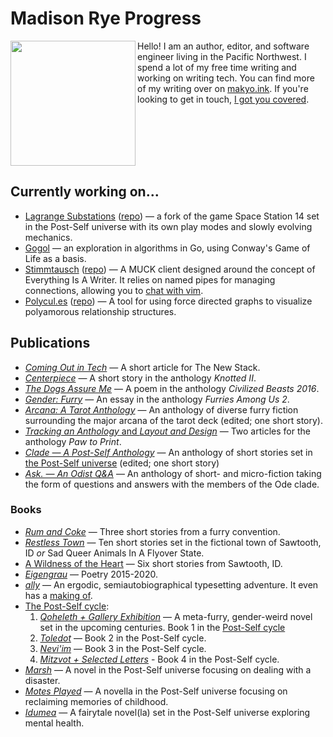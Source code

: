 # Madison Rye Progress

<img src="https://makyo.is/plural/thumbs/my.png" align="left" width="200" />

Hello! I am an author, editor, and software engineer living in the Pacific Northwest. I spend a lot of my free time writing and working on writing tech. You can find more of my writing over on [makyo.ink](https://makyo.ink). If you're looking to get in touch, [I got you covered](https://makyo.is).

<br clear="all" />

## Currently working on...

* [Lagrange Substations](https://lagrange14.com) ([repo](https://github.com/lagrage14/substations)) — a fork of the game Space Station 14 set in the Post-Self universe with its own play modes and slowly evolving mechanics.
* [Gogol](https://github.com/makyo/gogol) — an exploration in algorithms in Go, using Conway's Game of Life as a basis.
* [Stimmtausch](https://stimmtausch.com) ([repo](https://github.com/makyo/stimmtausch)) — A MUCK client designed around the concept of Everything Is A Writer. It relies on named pipes for managing connections, allowing you to [chat with vim](https://github.com/makyo/stimmtausch.vim).
* [Polycul.es](https://polycul.es) ([repo](https://github.com/makyo/polycul.es)) — A tool for using force directed graphs to visualize polyamorous relationship structures.

## Publications

* [*Coming Out in Tech*](https://thenewstack.io/coming-out-in-tech/) — A short article for The New Stack.
* [*Centerpiece*](https://www.weaselpress.com/shop/knotted-vol-ii) — A short story in the anthology *Knotted II*.
* [*The Dogs Assure Me*](https://www.weaselpress.com/product-page/civilized-beasts-volume-ii) — A poem in the anthology *Civilized Beasts 2016*.
* [*Gender: Furry*](http://thurstonhowlpub.storenvy.com/collections/1587098-anthologies/products/21737930-furries-among-us-2-more-essays-on-furries-by-furries) — An essay in the anthology *Furries Among Us 2*.
* [*Arcana: A Tarot Anthology*](https://makyo.ink/publications/arcana/) — An anthology of diverse furry fiction surrounding the major arcana of the tarot deck (edited; one short story).
* [*Tracking an Anthology* and *Layout and Design*](http://boundtales.storenvy.com/products/30392965-from-paw-to-print-essays-about-writing-in-the-furry-fandom) — Two articles for the anthology *Paw to Print*.
* [*Clade — A Post-Self Anthology*](https://clade.post-self.ink) — An anthology of short stories set in [the Post-Self universe](https://post-self.ink) (edited; one  short story)
* [*Ask. — An Odist Q&A*](https://ask.post-self.ink) — An anthology of short- and micro-fiction taking the form of questions and answers with the members of the Ode clade.

### Books
* [*Rum and Coke*](https://makyo.ink/publications/rum-and-coke) — Three short stories from a furry convention.
* [*Restless Town*](https://makyo.ink/publications/restless-town) — Ten short stories set in the fictional town of Sawtooth, ID *or* Sad Queer Animals In A Flyover State.
* [A Wildness of the Heart](https://wwildness.makyo.ink) — Six short stories from Sawtooth, ID.
* [*Eigengrau*](https://makyo.ink/publications/eigengrau) — Poetry 2015-2020.
* [*ally*](https://ally.id/book) — An ergodic, semiautobiographical typesetting adventure. It even has a [making of](https://gum.co/ally-making-of).
* [The Post-Self cycle](https://post-self.ink):
  1. [*Qoheleth + Gallery Exhibition*](https://qoheleth.post-self.ink) — A meta-furry, gender-weird novel set in the upcoming centuries. Book 1 in the [Post-Self cycle](https://post-self.ink)
  2. [*Toledot*](https://toledot.post-self.ink) — Book 2 in the Post-Self cycle.
  3. [*Nevi'im*](https://neviim.post-self.ink) — Book 3 in the Post-Self cycle.
  4. [*Mitzvot + Selected Letters*](https://mitzvot.post-self.ink) - Book 4 in the Post-Self cycle.
* [*Marsh*](https://marsh.post-self.ink) — A novel in the Post-Self universe focusing on dealing with a disaster.
* [*Motes Played*](https://motes-played.post-self.ink) — A novella in the Post-Self universe focusing on reclaiming memories of childhood.
* [*Idumea*](https://idumea.post-self.ink) — A fairytale novel(la) set in the Post-Self universe exploring mental health.
